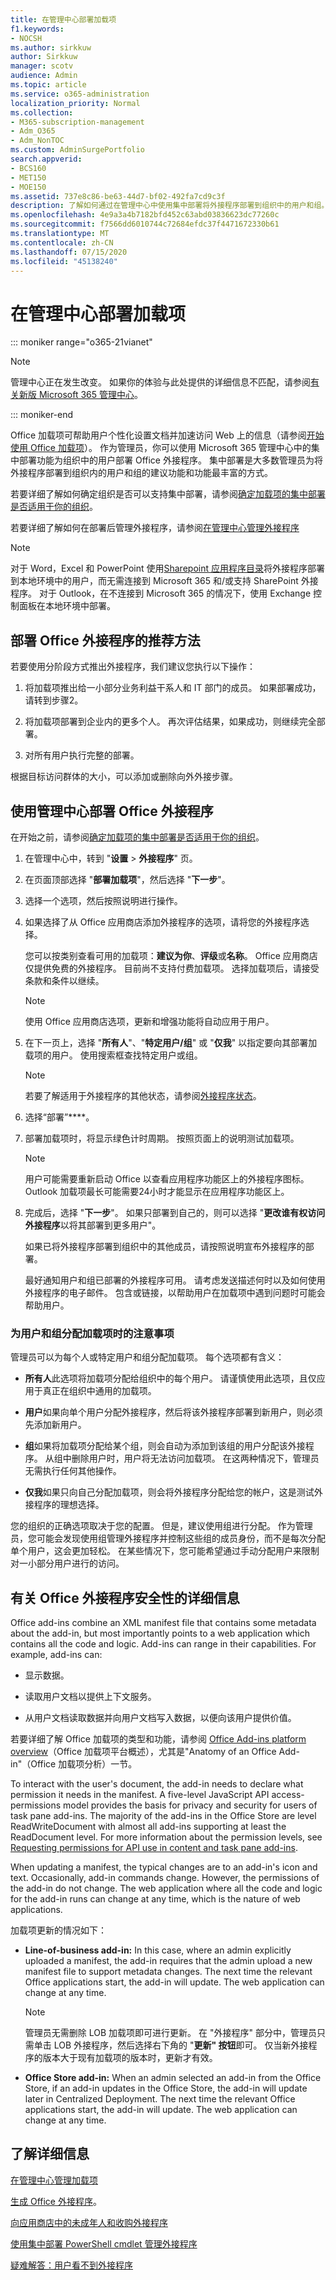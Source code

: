 ```yaml
---
title: 在管理中心部署加载项
f1.keywords:
- NOCSH
ms.author: sirkkuw
author: Sirkkuw
manager: scotv
audience: Admin
ms.topic: article
ms.service: o365-administration
localization_priority: Normal
ms.collection:
- M365-subscription-management
- Adm_O365
- Adm_NonTOC
ms.custom: AdminSurgePortfolio
search.appverid:
- BCS160
- MET150
- MOE150
ms.assetid: 737e8c86-be63-44d7-bf02-492fa7cd9c3f
description: 了解如何通过在管理中心中使用集中部署将外接程序部署到组织中的用户和组。
ms.openlocfilehash: 4e9a3a4b7182bfd452c63abd03836623dc77260c
ms.sourcegitcommit: f7566dd6010744c72684efdc37f4471672330b61
ms.translationtype: MT
ms.contentlocale: zh-CN
ms.lasthandoff: 07/15/2020
ms.locfileid: "45138240"
---
```

# <a name="deploy-add-ins-in-the-admin-center"></a>在管理中心部署加载项

::: moniker range="o365-21vianet"

> [!NOTE]
> 管理中心正在发生改变。 如果你的体验与此处提供的详细信息不匹配，请参阅[有关新版 Microsoft 365 管理中心](https://docs.microsoft.com/microsoft-365/admin/microsoft-365-admin-center-preview?view=o365-21vianet)。

::: moniker-end

Office 加载项可帮助用户个性化设置文档并加速访问 Web 上的信息（请参阅[开始使用 Office 加载项](https://support.microsoft.com/office/82e665c4-6700-4b56-a3f3-ef5441996862)）。 作为管理员，你可以使用 Microsoft 365 管理中心中的集中部署功能为组织中的用户部署 Office 外接程序。 集中部署是大多数管理员为将外接程序部署到组织内的用户和组的建议功能和功能最丰富的方式。 

若要详细了解如何确定组织是否可以支持集中部署，请参阅[确定加载项的集中部署是否适用于你的组织](centralized-deployment-of-add-ins.md)。

若要详细了解如何在部署后管理外接程序，请参阅[在管理中心管理外接程序](manage-addins-in-the-admin-center.md)
  
> [!NOTE]
>  对于 Word，Excel 和 PowerPoint 使用[Sharepoint 应用程序目录](https://dev.office.com/docs/add-ins/publish/publish-task-pane-and-content-add-ins-to-an-add-in-catalog)将外接程序部署到本地环境中的用户，而无需连接到 Microsoft 365 和/或支持 SharePoint 外接程序。 对于 Outlook，在不连接到 Microsoft 365 的情况下，使用 Exchange 控制面板在本地环境中部署。
  
## <a name="recommended-approach-for-deploying-office-add-ins"></a>部署 Office 外接程序的推荐方法

若要使用分阶段方式推出外接程序，我们建议您执行以下操作：
  
1. 将加载项推出给一小部分业务利益干系人和 IT 部门的成员。 如果部署成功，请转到步骤2。
    
2. 将加载项部署到企业内的更多个人。 再次评估结果，如果成功，则继续完全部署。
    
3. 对所有用户执行完整的部署。
    
根据目标访问群体的大小，可以添加或删除向外外接步骤。
  
## <a name="deploy-an-office-add-in-using-the-admin-center"></a>使用管理中心部署 Office 外接程序

在开始之前，请参阅[确定加载项的集中部署是否适用于你的组织](centralized-deployment-of-add-ins.md)。
  
1. 在管理中心中，转到 "**设置** \> **外接程序**" 页。
    
2. 在页面顶部选择 "**部署加载项**"，然后选择 "**下一步**"。
    
3. 选择一个选项，然后按照说明进行操作。
  
4. 如果选择了从 Office 应用商店添加外接程序的选项，请将您的外接程序选择。 </br>

    您可以按类别查看可用的加载项：**建议为你**、**评级**或**名称**。 Office 应用商店仅提供免费的外接程序。 目前尚不支持付费加载项。 选择加载项后，请接受条款和条件以继续。 <br/> 

    > [!NOTE] 
    > 使用 Office 应用商店选项，更新和增强功能将自动应用于用户。

5. 在下一页上，选择 "**所有人**"、"**特定用户/组**" 或 "**仅我**" 以指定要向其部署加载项的用户。 使用搜索框查找特定用户或组。 <br/>

    > [!NOTE] 
    > 若要了解适用于外接程序的其他状态，请参阅[外接程序状态](https://docs.microsoft.com/microsoft-365/admin/manage/manage-addins-in-the-admin-center.md)。
  
6. 选择“部署”****。
  
7. 部署加载项时，将显示绿色计时周期。 按照页面上的说明测试加载项。

    > [!NOTE]
    > 用户可能需要重新启动 Office 以查看应用程序功能区上的外接程序图标。 Outlook 加载项最长可能需要24小时才能显示在应用程序功能区上。
    
8. 完成后，选择 "**下一步**"。 如果只部署到自己的，则可以选择 "**更改谁有权访问外接程序**以将其部署到更多用户"。

    如果已将外接程序部署到组织中的其他成员，请按照说明宣布外接程序的部署。 <br/>
  
    最好通知用户和组已部署的外接程序可用。 请考虑发送描述何时以及如何使用外接程序的电子邮件。 包含或链接，以帮助用户在加载项中遇到问题时可能会帮助用户。
  
### <a name="considerations-when-assigning-an-add-in-to-users-and-groups"></a>为用户和组分配加载项时的注意事项

管理员可以为每个人或特定用户和组分配加载项。 每个选项都有含义：
  
- **所有人**此选项将加载项分配给组织中的每个用户。 请谨慎使用此选项，且仅应用于真正在组织中通用的加载项。 
    
- **用户**如果向单个用户分配外接程序，然后将该外接程序部署到新用户，则必须先添加新用户。
    
- **组**如果将加载项分配给某个组，则会自动为添加到该组的用户分配该外接程序。 从组中删除用户时，用户将无法访问加载项。 在这两种情况下，管理员无需执行任何其他操作。 

- **仅我**如果只向自己分配加载项，则会将外接程序分配给您的帐户，这是测试外接程序的理想选择。
    
您的组织的正确选项取决于您的配置。 但是，建议使用组进行分配。 作为管理员，您可能会发现使用组管理外接程序并控制这些组的成员身份，而不是每次分配单个用户，这会更加轻松。 在某些情况下，您可能希望通过手动分配用户来限制对一小部分用户进行的访问。
  
## <a name="more-about-office-add-ins-security"></a>有关 Office 外接程序安全性的详细信息

Office add-ins combine an XML manifest file that contains some metadata about the add-in, but most importantly points to a web application which contains all the code and logic. Add-ins can range in their capabilities. For example, add-ins can:
  
- 显示数据。
    
- 读取用户文档以提供上下文服务。
    
- 从用户文档读取数据并向用户文档写入数据，以便向该用户提供价值。
    
若要详细了解 Office 加载项的类型和功能，请参阅 [Office Add-ins platform overview](https://docs.microsoft.com/office/dev/add-ins/overview/office-add-ins)（Office 加载项平台概述），尤其是"Anatomy of an Office Add-in"（Office 加载项分析）一节。
  
To interact with the user's document, the add-in needs to declare what permission it needs in the manifest. A five-level JavaScript API access-permissions model provides the basis for privacy and security for users of task pane add-ins. The majority of the add-ins in the Office Store are level ReadWriteDocument with almost all add-ins supporting at least the ReadDocument level. For more information about the permission levels, see [Requesting permissions for API use in content and task pane add-ins](https://docs.microsoft.com/office/dev/add-ins/develop/requesting-permissions-for-api-use-in-content-and-task-pane-add-ins).
  
When updating a manifest, the typical changes are to an add-in's icon and text. Occasionally, add-in commands change. However, the permissions of the add-in do not change. The web application where all the code and logic for the add-in runs can change at any time, which is the nature of web applications.
  
加载项更新的情况如下：
  
- **Line-of-business add-in:** In this case, where an admin explicitly uploaded a manifest, the add-in requires that the admin upload a new manifest file to support metadata changes. The next time the relevant Office applications start, the add-in will update. The web application can change at any time. 

    > [!NOTE]
    > 管理员无需删除 LOB 加载项即可进行更新。   在 "外接程序" 部分中，管理员只需单击 LOB 外接程序，然后选择右下角的 "**更新" 按钮**即可。 仅当新外接程序的版本大于现有加载项的版本时，更新才有效。   
    
- **Office Store add-in:** When an admin selected an add-in from the Office Store, if an add-in updates in the Office Store, the add-in will update later in Centralized Deployment. The next time the relevant Office applications start, the add-in will update. The web application can change at any time. 
  
## <a name="learn-more"></a>了解详细信息

[在管理中心管理加载项](manage-addins-in-the-admin-center.md)

[生成 Office 外接程序](https://docs.microsoft.com/office/dev/add-ins/overview/office-add-ins-fundamentals)。

[向应用商店中的未成年人和收购外接程序](minors-and-acquiring-addins-from-the-store.md)
  
[使用集中部署 PowerShell cmdlet 管理外接程序](https://docs.microsoft.com/office365/enterprise/use-the-centralized-deployment-powershell-cmdlets-to-manage-add-ins)
  
[疑难解答：用户看不到外接程序](https://docs.microsoft.com/office365/troubleshoot/access-management/user-not-seeing-add-ins)

